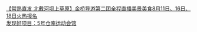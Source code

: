   
[【常熟直发 北戴河坝上草原】金桥导游第二团全程直播美景美食8月11日、16日、18日火热报名](http://www.dianyue.me/archives/422/bzhk3tzxrq3uw382/)  
[发现好项目：5号仓库运动会馆](http://www.dianyue.me/archives/542/pu8fqwo3s324p320/)